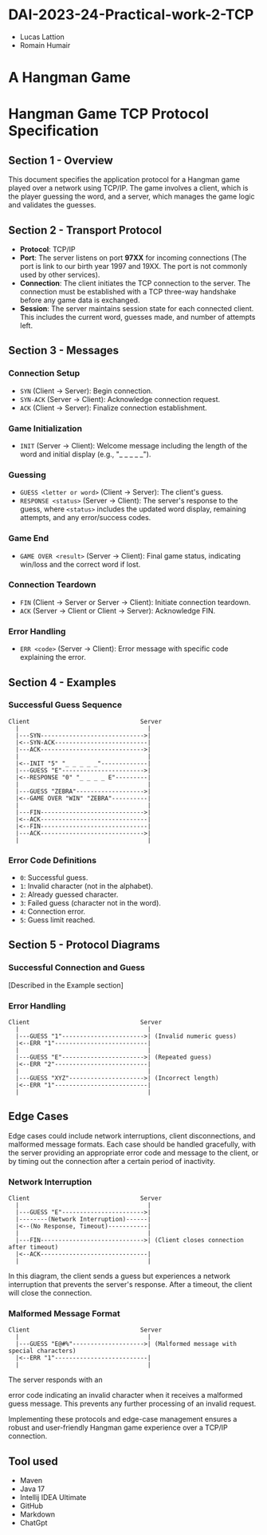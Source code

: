 # DAI-2023-24-Practical-work-2-TCP

* Lucas Lattion
* Romain Humair

# A Hangman Game

# Hangman Game TCP Protocol Specification

## Section 1 - Overview

This document specifies the application protocol for a Hangman game played over a network using TCP/IP. The game involves a client, which is the player guessing the word, and a server, which manages the game logic and validates the guesses.

## Section 2 - Transport Protocol

- **Protocol**: TCP/IP
- **Port**: The server listens on port **97XX** for incoming connections (The port is link to our birth year 1997 and 19XX. The port is not commonly used by other services).
- **Connection**: The client initiates the TCP connection to the server. The connection must be established with a TCP three-way handshake before any game data is exchanged.
- **Session**: The server maintains session state for each connected client. This includes the current word, guesses made, and number of attempts left.

## Section 3 - Messages

### Connection Setup
- `SYN` (Client -> Server): Begin connection.
- `SYN-ACK` (Server -> Client): Acknowledge connection request.
- `ACK` (Client -> Server): Finalize connection establishment.

### Game Initialization
- `INIT` (Server -> Client): Welcome message including the length of the word and initial display (e.g., "_ _ _ _ _").

### Guessing
- `GUESS <letter or word>` (Client -> Server): The client's guess.
- `RESPONSE <status>` (Server -> Client): The server's response to the guess, where `<status>` includes the updated word display, remaining attempts, and any error/success codes.

### Game End
- `GAME OVER <result>` (Server -> Client): Final game status, indicating win/loss and the correct word if lost.

### Connection Teardown
- `FIN` (Client -> Server or Server -> Client): Initiate connection teardown.
- `ACK` (Server -> Client or Client -> Server): Acknowledge FIN.

### Error Handling
- `ERR <code>` (Server -> Client): Error message with specific code explaining the error.

## Section 4 - Examples

### Successful Guess Sequence

```
Client                               Server
  |                                    |
  |---SYN----------------------------->|
  |<--SYN-ACK--------------------------|
  |---ACK----------------------------->|
  |                                    |
  |<--INIT "5" "_ _ _ _ _"-------------|
  |---GUESS "E"----------------------->|
  |<--RESPONSE "0" "_ _ _ _ E"---------|
  |                                    |
  |---GUESS "ZEBRA"------------------->|
  |<--GAME OVER "WIN" "ZEBRA"----------|
  |                                    |
  |---FIN----------------------------->|
  |<--ACK------------------------------|
  |<--FIN------------------------------|
  |---ACK----------------------------->|
  |                                    |
```

### Error Code Definitions

- `0`: Successful guess.
- `1`: Invalid character (not in the alphabet).
- `2`: Already guessed character.
- `3`: Failed guess (character not in the word).
- `4`: Connection error.
- `5`: Guess limit reached.

## Section 5 - Protocol Diagrams

### Successful Connection and Guess
[Described in the Example section]

### Error Handling

```
Client                               Server
  |                                    |
  |---GUESS "1"----------------------->| (Invalid numeric guess)
  |<--ERR "1"--------------------------|
  |                                    |
  |---GUESS "E"----------------------->| (Repeated guess)
  |<--ERR "2"--------------------------|
  |                                    |
  |---GUESS "XYZ"--------------------->| (Incorrect length)
  |<--ERR "1"--------------------------|
  |                                    |
```

## Edge Cases

Edge cases could include network interruptions, client disconnections, and malformed message formats. Each case should be handled gracefully, with the server providing an appropriate error code and message to the client, or by timing out the connection after a certain period of inactivity.

### Network Interruption

```
Client                               Server
  |                                    |
  |---GUESS "E"----------------------->| 
  |--------(Network Interruption)------|
  |<--(No Response, Timeout)-----------|
  |                                    |
  |---FIN----------------------------->| (Client closes connection after timeout)
  |<--ACK------------------------------|
  |                                    |
```

In this diagram, the client sends a guess but experiences a network interruption that prevents the server's response. After a timeout, the client will close the connection.

### Malformed Message Format

```
Client                               Server
  |                                    |
  |---GUESS "E@#%"-------------------->| (Malformed message with special characters)
  |<--ERR "1"--------------------------|
  |                                    |
```

The server responds with an

error code indicating an invalid character when it receives a malformed guess message. This prevents any further processing of an invalid request.

Implementing these protocols and edge-case management ensures a robust and user-friendly Hangman game experience over a TCP/IP connection.


## Tool used
- Maven
- Java 17
- Intellij IDEA Ultimate
- GitHub
- Markdown
- ChatGpt
